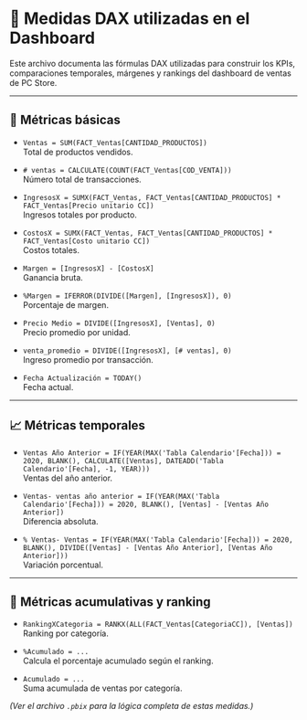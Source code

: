 # 📐 Medidas DAX utilizadas en el Dashboard

Este archivo documenta las fórmulas DAX utilizadas para construir los KPIs, comparaciones temporales, márgenes y rankings del dashboard de ventas de PC Store.

---

## 🔢 Métricas básicas

- `Ventas = SUM(FACT_Ventas[CANTIDAD_PRODUCTOS])`  
  Total de productos vendidos.

- `# ventas = CALCULATE(COUNT(FACT_Ventas[COD_VENTA]))`  
  Número total de transacciones.

- `IngresosX = SUMX(FACT_Ventas, FACT_Ventas[CANTIDAD_PRODUCTOS] * FACT_Ventas[Precio unitario CC])`  
  Ingresos totales por producto.

- `CostosX = SUMX(FACT_Ventas, FACT_Ventas[CANTIDAD_PRODUCTOS] * FACT_Ventas[Costo unitario CC])`  
  Costos totales.

- `Margen = [IngresosX] - [CostosX]`  
  Ganancia bruta.

- `%Margen = IFERROR(DIVIDE([Margen], [IngresosX]), 0)`  
  Porcentaje de margen.

- `Precio Medio = DIVIDE([IngresosX], [Ventas], 0)`  
  Precio promedio por unidad.

- `venta_promedio = DIVIDE([IngresosX], [# ventas], 0)`  
  Ingreso promedio por transacción.

- `Fecha Actualización = TODAY()`  
  Fecha actual.

---

## 📈 Métricas temporales

- `Ventas Año Anterior = IF(YEAR(MAX('Tabla Calendario'[Fecha])) = 2020, BLANK(), CALCULATE([Ventas], DATEADD('Tabla Calendario'[Fecha], -1, YEAR)))`  
  Ventas del año anterior.

- `Ventas- ventas año anterior = IF(YEAR(MAX('Tabla Calendario'[Fecha])) = 2020, BLANK(), [Ventas] - [Ventas Año Anterior])`  
  Diferencia absoluta.

- `% Ventas- Ventas = IF(YEAR(MAX('Tabla Calendario'[Fecha])) = 2020, BLANK(), DIVIDE([Ventas] - [Ventas Año Anterior], [Ventas Año Anterior]))`  
  Variación porcentual.

---

## 🧮 Métricas acumulativas y ranking

- `RankingXCategoria = RANKX(ALL(FACT_Ventas[CategoriaCC]), [Ventas])`  
  Ranking por categoría.

- `%Acumulado = ...`  
  Calcula el porcentaje acumulado según el ranking.

- `Acumulado = ...`  
  Suma acumulada de ventas por categoría.

*(Ver el archivo `.pbix` para la lógica completa de estas medidas.)*
